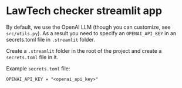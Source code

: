 # LawTech checker streamlit app

By default, we use the OpenAI LLM (though you can customize, see `src/utils.py`). As a result you need to specify an `OPENAI_API_KEY` in an secrets.toml file in `.streamlit` folder.

Create a `.streamlit` folder in the root of the project and create a `secrets.toml` file in it.

Example `secrets.toml` file:

```
OPENAI_API_KEY = "<openai_api_key>"
```
